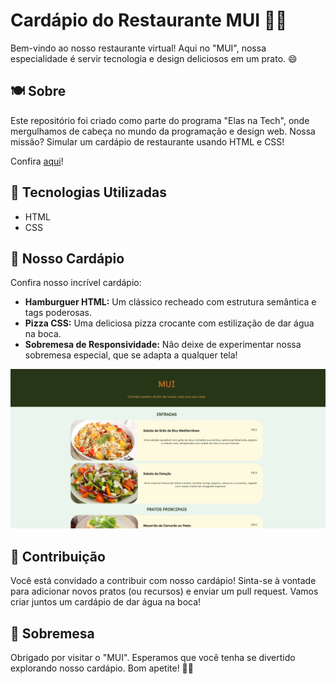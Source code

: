 # Cardápio do Restaurante MUI 🍔🍕

Bem-vindo ao nosso restaurante virtual! Aqui no "MUI", nossa especialidade é servir tecnologia e design deliciosos em um prato. 😄

## 🍽️ Sobre

Este repositório foi criado como parte do programa "Elas na Tech", onde mergulhamos de cabeça no mundo da programação e design web. Nossa missão? Simular um cardápio de restaurante usando HTML e CSS!

Confira [aqui](https://germanavaz.github.io/cardapio/)!

## 🚀 Tecnologias Utilizadas

- HTML
- CSS

## 🍔 Nosso Cardápio

Confira nosso incrível cardápio:

- **Hamburguer HTML:** Um clássico recheado com estrutura semântica e tags poderosas.
- **Pizza CSS:** Uma deliciosa pizza crocante com estilização de dar água na boca.
- **Sobremesa de Responsividade:** Não deixe de experimentar nossa sobremesa especial, que se adapta a qualquer tela!

![layout do site](assets/cardapio.png)

## 🤝 Contribuição

Você está convidado a contribuir com nosso cardápio! Sinta-se à vontade para adicionar novos pratos (ou recursos) e enviar um pull request. Vamos criar juntos um cardápio de dar água na boca!

## 🍦 Sobremesa

Obrigado por visitar o "MUI". Esperamos que você tenha se divertido explorando nosso cardápio. Bom apetite! 🍰✨
